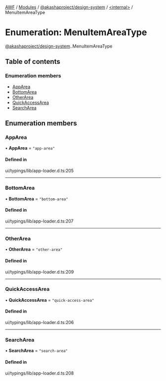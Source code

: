 [AWF](../README.md) / [Modules](../modules.md) / [@akashaproject/design-system](../modules/akashaproject_design_system.md) / [<internal\>](../modules/akashaproject_design_system._internal_.md) / MenuItemAreaType

# Enumeration: MenuItemAreaType

[@akashaproject/design-system](../modules/akashaproject_design_system.md).[<internal>](../modules/akashaproject_design_system._internal_.md).MenuItemAreaType

## Table of contents

### Enumeration members

- [AppArea](akashaproject_design_system._internal_.MenuItemAreaType.md#apparea)
- [BottomArea](akashaproject_design_system._internal_.MenuItemAreaType.md#bottomarea)
- [OtherArea](akashaproject_design_system._internal_.MenuItemAreaType.md#otherarea)
- [QuickAccessArea](akashaproject_design_system._internal_.MenuItemAreaType.md#quickaccessarea)
- [SearchArea](akashaproject_design_system._internal_.MenuItemAreaType.md#searcharea)

## Enumeration members

### AppArea

• **AppArea** = `"app-area"`

#### Defined in

ui/typings/lib/app-loader.d.ts:205

___

### BottomArea

• **BottomArea** = `"bottom-area"`

#### Defined in

ui/typings/lib/app-loader.d.ts:207

___

### OtherArea

• **OtherArea** = `"other-area"`

#### Defined in

ui/typings/lib/app-loader.d.ts:209

___

### QuickAccessArea

• **QuickAccessArea** = `"quick-access-area"`

#### Defined in

ui/typings/lib/app-loader.d.ts:206

___

### SearchArea

• **SearchArea** = `"search-area"`

#### Defined in

ui/typings/lib/app-loader.d.ts:208
